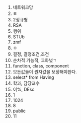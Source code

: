 1. 네트워크망
2. ㅌ
3. 2정규형
4. RSA
5. 행위
6. STUb
7. zmf
8. ㅇ
9. 결정, 결정조건,조건
10. 순차적 기능적, 교화넞ㄱ
11. function, class, component
12.  모든값들이 원자값을 보장해야한다.
13. select* from Having
14. 학과, 담당교수 
15. 이%, DEsc 
16. 1
17. 1024
18. 8
19. public
20. 11